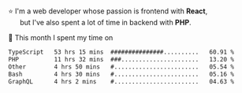 ⭐ I'm a web developer whose passion is frontend with <b>React</b>,<br/>
&nbsp; &nbsp; &nbsp; but I've also spent a lot of time in backend with <b>PHP</b>.

📅 This month I spent my time on

<!--START_SECTION:waka-->

```txt
TypeScript   53 hrs 15 mins  ###############..........   60.91 %
PHP          11 hrs 32 mins  ###......................   13.20 %
Other        4 hrs 50 mins   #........................   05.54 %
Bash         4 hrs 30 mins   #........................   05.16 %
GraphQL      4 hrs 2 mins    #........................   04.63 %
```

<!--END_SECTION:waka-->
